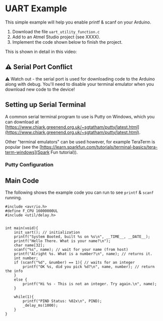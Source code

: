 # UART Example

This simple example will help you enable printf & scanf on your Arduino.

1. Download the file ```uart_utility_function.c```
2. Add to an Atmel Studio project (see XXXX).
3. Implement the code shown below to finish the project.

This is shown in detail in this video:



## ⚠ Serial Port Conflict

⚠ Watch out - the serial port is used for downloading code to the Arduino along with debug. You'll need to disable your terminal emulator when you download new code to the device!

## Setting up Serial Terminal

A common serial terminal program to use is Putty on Windows, which you can download at [https://www.chiark.greenend.org.uk/~sgtatham/putty/latest.html](https://www.chiark.greenend.org.uk/~sgtatham/putty/latest.html).

Other "terminal emulators" can be used however, for example TeraTerm is popular (see the [https://learn.sparkfun.com/tutorials/terminal-basics/tera-term-windows](Spark Fun tutorial)).

### Putty Configuration



## Main Code

The following shows the example code you can run to see ```printf``` & ```scanf``` running.

	#include <avr/io.h>
	#define F_CPU 16000000UL
	#include <util/delay.h>


	int main(void){
		init_uart(); // initialization
		printf("System Booted, built %s on %s\n", __TIME__, __DATE__);
		printf("Hello There. What is your name?\n");
		char name[32];
		scanf("%s", name); // wait for your name (from host)
		printf("Alright %s. What is a number?\n", name); // returns it.
		int number;
		if (scanf("%d", &number) == 1){ // waits for an integer
			printf("OK %s, did you pick %d?\n", name, number); // return the info
		}
		else {
			printf("Hi %s - This is not an integer. Try again.\n", name);
		}
		
		while(1){
			printf("PIND Status: %02x\n", PIND);
			_delay_ms(1000);
		}
	}